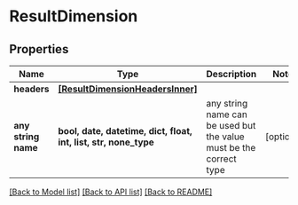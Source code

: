 # ResultDimension


## Properties
Name | Type | Description | Notes
------------ | ------------- | ------------- | -------------
**headers** | [**[ResultDimensionHeadersInner]**](ResultDimensionHeadersInner.md) |  | 
**any string name** | **bool, date, datetime, dict, float, int, list, str, none_type** | any string name can be used but the value must be the correct type | [optional]

[[Back to Model list]](../README.md#documentation-for-models) [[Back to API list]](../README.md#documentation-for-api-endpoints) [[Back to README]](../README.md)


